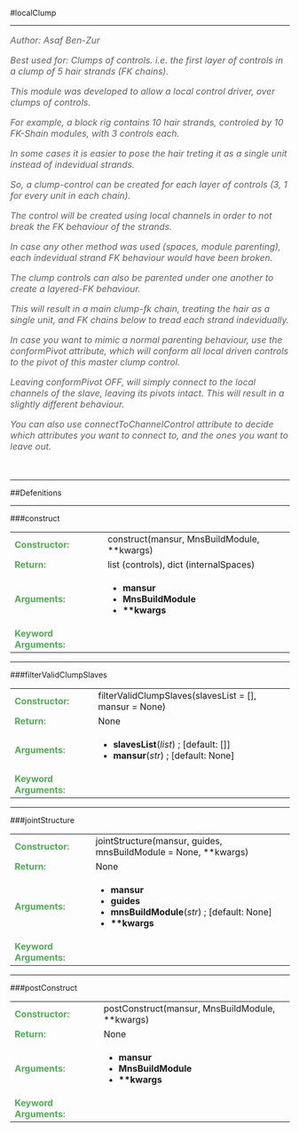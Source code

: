 <body>
#localClump
<hr width = 100%>
<font color = #5f5f5f size = 3pt>
<i>
Author: Asaf Ben-Zur <br>
Best used for: Clumps of controls. i.e. the first layer of controls in a clump of 5 hair strands (FK chains). <br>
This module was developed to allow a local control driver, over clumps of controls. <br>
For example, a block rig contains 10 hair strands, controled by 10 FK-Shain modules, with 3 controls each. <br>
In some cases it is easier to pose the hair treting it as a single unit instead of indevidual strands. <br>
So, a clump-control can be created for each layer of controls (3, 1 for every unit in each chain). <br>
The control will be created using local channels in order to not break the FK behaviour of the strands. <br>
In case any other method was used (spaces, module parenting), each indevidual strand FK behaviour would have been broken. <br>
The clump controls can also be parented under one another to create a layered-FK behaviour. <br>
This will result in a main clump-fk chain, treating the hair as a single unit, and FK chains below to tread each strand indevidually. <br>
In case you want to mimic a normal parenting behaviour, use the conformPivot attribute, which will conform all local driven controls to the pivot of this master clump control. <br>
Leaving conformPivot OFF, will simply connect to the local channels of the slave, leaving its pivots intact. This will result in a slightly different behaviour. <br>
You can also use connectToChannelControl attribute to decide which attributes you want to connect to, and the ones you want to leave out. <br>
 <br>
</font>
</i>
<hr width = 100%>
##Defenitions
<hr width = 100%>
###construct
<font size = 3pt>
<table>
<tr><td><b><font color = #4caf50>Constructor:  </font></b></td><td>construct(mansur, MnsBuildModule, **kwargs)</td></tr>
<tr><td><b><font color = #4caf50>Return:  </font></b></td><td> list (controls), dict (internalSpaces)</td></tr>
<tr><td><b><font color = #4caf50>Arguments:  </font></b></td>
<td><ul>
<li><b>mansur</b></li>
<li><b>MnsBuildModule</b></li>
<li><b>**kwargs</b></li>
</ul></td>
</tr>
<tr width=150px><td><b><font color = #4caf50>Keyword Arguments:  </font></b></td>
</tr>
</table></font>
<hr width = 100%>
###filterValidClumpSlaves
<font size = 3pt>
<table>
<tr><td><b><font color = #4caf50>Constructor:  </font></b></td><td>filterValidClumpSlaves(slavesList = [], mansur = None)</td></tr>
<tr><td><b><font color = #4caf50>Return:  </font></b></td><td>None</td></tr>
<tr><td><b><font color = #4caf50>Arguments:  </font></b></td>
<td><ul>
<li><b>slavesList</b>(<i>list</i>) ; [default: []]</li>
<li><b>mansur</b>(<i>str</i>) ; [default: None]</li>
</ul></td>
</tr>
<tr width=150px><td><b><font color = #4caf50>Keyword Arguments:  </font></b></td>
</tr>
</table></font>
<hr width = 100%>
###jointStructure
<font size = 3pt>
<table>
<tr><td><b><font color = #4caf50>Constructor:  </font></b></td><td>jointStructure(mansur, guides, mnsBuildModule = None, **kwargs)</td></tr>
<tr><td><b><font color = #4caf50>Return:  </font></b></td><td>None</td></tr>
<tr><td><b><font color = #4caf50>Arguments:  </font></b></td>
<td><ul>
<li><b>mansur</b></li>
<li><b>guides</b></li>
<li><b>mnsBuildModule</b>(<i>str</i>) ; [default: None]</li>
<li><b>**kwargs</b></li>
</ul></td>
</tr>
<tr width=150px><td><b><font color = #4caf50>Keyword Arguments:  </font></b></td>
</tr>
</table></font>
<hr width = 100%>
###postConstruct
<font size = 3pt>
<table>
<tr><td><b><font color = #4caf50>Constructor:  </font></b></td><td>postConstruct(mansur, MnsBuildModule, **kwargs)</td></tr>
<tr><td><b><font color = #4caf50>Return:  </font></b></td><td>None</td></tr>
<tr><td><b><font color = #4caf50>Arguments:  </font></b></td>
<td><ul>
<li><b>mansur</b></li>
<li><b>MnsBuildModule</b></li>
<li><b>**kwargs</b></li>
</ul></td>
</tr>
<tr width=150px><td><b><font color = #4caf50>Keyword Arguments:  </font></b></td>
</tr>
</table></font>
